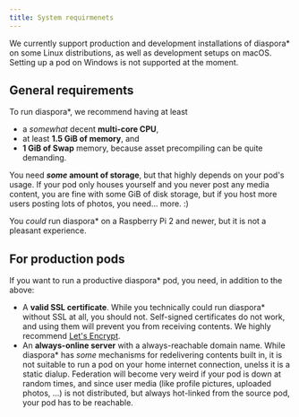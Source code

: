```yaml
---
title: System requirmenets
---
```


We currently support production and development installations of diaspora\* on some Linux distributions, as well as development setups on macOS. Setting up a pod on Windows is not supported at the moment.

## General requirements

To run diaspora\*, we recommend having at least

* a *somewhat* decent **multi-core CPU**,
* at least **1.5 GiB of memory**, and
* **1 GiB of Swap** memory, because asset precompiling can be quite demanding.

You need ***some* amount of storage**, but that highly depends on your pod's usage. If your pod only houses yourself and you never post any media content, you are fine with some GiB of disk storage, but if you host more users posting lots of photos, you need... more. :)

You *could* run diaspora* on a Raspberry Pi 2 and newer, but it is not a pleasant experience.

## For production pods

If you want to run a productive diaspora\* pod, you need, in addition to the above:

* A **valid SSL certificate**. While you technically could run diaspora\* without SSL at all, you should not. Self-signed certificates do not work, and using them will prevent you from receiving contents. We highly recommend [Let's Encrypt][letsencrypt].
* An **always-online server** with a always-reachable domain name. While diaspora\* has *some* mechanisms for redelivering contents built in, it is not suitable to run a pod on your home internet connection, unelss it is a static dialup. Federation will become very weird if your pod is down at random times, and since user media (like profile pictures, uploaded photos, ...) is not distributed, but always hot-linked from the source pod, your pod has to be reachable.

[letsencrypt]: https://letsencrypt.org/
